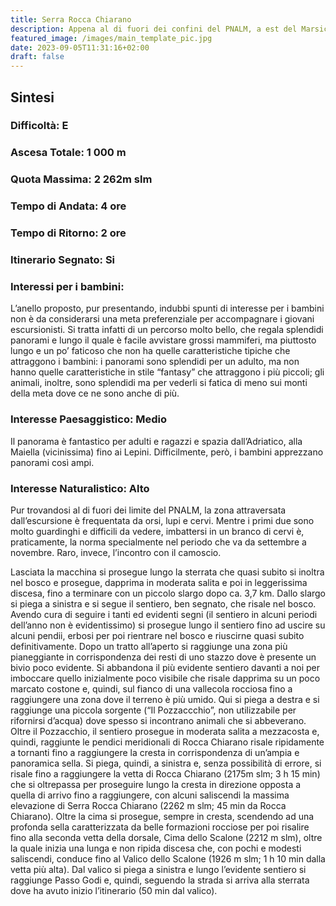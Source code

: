 ```yaml
---
title: Serra Rocca Chiarano
description: Appena al di fuori dei confini del PNALM, a est del Marsicano e a nord del lago di Barrea, è la lunga dorsale della Serra Rocca Chiarano, quasi ignorata dai flussi escursionistici che prediligono il vicino e più alto Monte Greco. È un peccato perché si tratta di una montagna estremamente panoramica che può riservare grandi sorprese. Quello proposto è un percorso ad anello, non brevissimo, che permette di percorrerne quasi integralmente la dorsale.
featured_image: /images/main_template_pic.jpg
date: 2023-09-05T11:31:16+02:00
draft: false
---
```



## Sintesi
### Difficoltà: E
### Ascesa Totale: 1 000 m
### Quota Massima: 2 262m slm
### Tempo di Andata: 4 ore
### Tempo di Ritorno: 2 ore
### Itinerario Segnato: Si
### Interessi per i bambini:
 L’anello proposto, pur presentando, indubbi spunti di interesse per i bambini non è da considerarsi una meta preferenziale per accompagnare i giovani escursionisti. Si tratta infatti di un percorso molto bello, che regala splendidi panorami e lungo il quale è facile avvistare grossi mammiferi, ma piuttosto lungo e un po’ faticoso che non ha quelle caratteristiche tipiche che attraggono i bambini: i panorami sono splendidi per un adulto, ma non hanno quelle caratteristiche in stile “fantasy” che attraggono i più piccoli; gli animali, inoltre, sono splendidi ma per vederli si fatica di meno sui monti della meta dove ce ne sono anche di più.
### Interesse Paesaggistico: Medio
Il panorama è fantastico per adulti e ragazzi e spazia dall’Adriatico, alla Maiella (vicinissima) fino ai Lepini. Difficilmente, però, i bambini apprezzano  panorami così ampi.

### Interesse Naturalistico: Alto
Pur trovandosi al di fuori dei limite del PNALM, la zona attraversata dall’escursione è frequentata da orsi, lupi e cervi. Mentre i primi due sono molto guardinghi e difficili da vedere, imbattersi in un branco di cervi è, praticamente, la norma specialmente nel periodo che va da settembre a novembre. Raro, invece, l’incontro con il camoscio.

Lasciata la macchina si prosegue lungo la sterrata che quasi subito si inoltra nel bosco e prosegue, dapprima in moderata salita e poi  in leggerissima discesa, fino a terminare con un piccolo slargo dopo ca. 3,7 km.
Dallo slargo si piega a sinistra e si segue il sentiero, ben segnato, che risale nel bosco. Avendo cura di seguire i tanti ed evidenti segni (il sentiero in alcuni periodi dell’anno non è evidentissimo) si prosegue lungo il sentiero fino ad uscire su alcuni pendii, erbosi per poi rientrare nel bosco e riuscirne quasi subito definitivamente. Dopo un tratto all’aperto si raggiunge una zona più pianeggiante in corrispondenza dei resti di uno stazzo dove è presente un bivio poco evidente. Si abbandona il più evidente sentiero davanti a noi per imboccare quello inizialmente poco visibile che risale dapprima su un poco marcato costone e, quindi, sul fianco di una vallecola rocciosa fino a raggiungere una zona dove il terreno è più umido. Qui si piega a destra e si raggiunge una piccola sorgente (“Il Pozzaccchio”, non utilizzabile per rifornirsi d’acqua) dove spesso si incontrano animali che si abbeverano.
Oltre il Pozzacchio, il sentiero prosegue in moderata salita a mezzacosta e, quindi, raggiunte le pendici meridionali di Rocca Chiarano risale ripidamente a tornanti fino a raggiungere la cresta in corrispondenza di un’ampia e panoramica sella.
Si piega, quindi, a sinistra e, senza possibilità di errore, si risale fino a raggiungere la vetta di Rocca Chiarano (2175m slm; 3 h 15 min) che si oltrepassa per proseguire lungo la cresta in direzione opposta a quella di arrivo fino a raggiungere, con alcuni saliscendi la massima elevazione di Serra Rocca Chiarano (2262 m slm; 45 min da Rocca Chiarano).
Oltre la cima si prosegue, sempre in cresta, scendendo ad una profonda sella caratterizzata da belle formazioni rocciose per poi risalire fino alla seconda vetta della dorsale, Cima dello Scalone (2212 m slm), oltre la quale inizia una lunga e non ripida discesa che, con pochi e modesti saliscendi, conduce fino al Valico dello Scalone (1926 m slm; 1 h 10 min dalla vetta più alta).
Dal valico si piega a sinistra e lungo l’evidente sentiero si raggiunge Passo Godi e, quindi, seguendo la strada si arriva alla sterrata dove ha avuto inizio l’itinerario (50 min dal valico).



